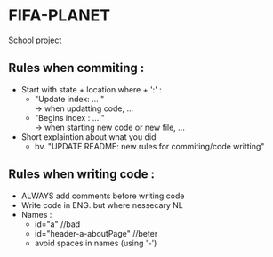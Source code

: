 # FIFA-PLANET
School project

## Rules when commiting : 
* Start with state + location where + ':' :
    - "Update index: ... " \
        -> when updatting code, ...
    - "Begins index : ... " \
        -> when starting new code or new file, ...
* Short explaintion about what you did 
    - bv. "UPDATE README: new rules for commiting/code writting" 

## Rules when writing code  :
* ALWAYS add comments before writing code 
* Write code in ENG. but where nessecary NL
* Names :
    - id="a" //bad 
    - id="header-a-aboutPage" //beter 
    - avoid spaces in names (using '-')

